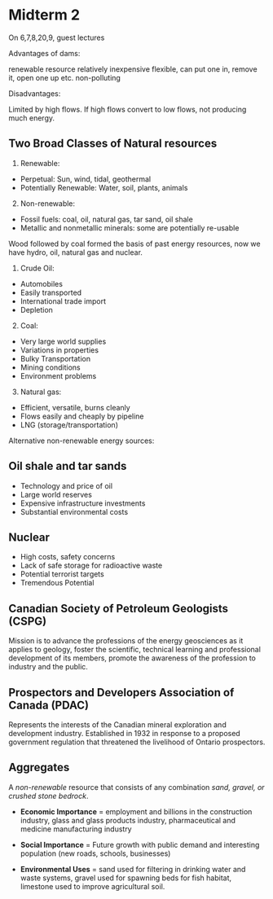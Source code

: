 # Midterm 2

On 6,7,8,20,9, guest lectures

Advantages of dams:

renewable resource
relatively inexpensive
flexible, can put one in, remove it,
open one up etc.
non-polluting


Disadvantages:

Limited by high flows. If high flows convert to low
flows, not producing much energy.

## Two Broad Classes of Natural resources

1. Renewable:

* Perpetual: Sun, wind, tidal, geothermal
* Potentially Renewable: Water, soil, plants, animals

2. Non-renewable:

* Fossil fuels: coal, oil, natural gas, tar sand, oil shale
* Metallic and nonmetallic minerals: some are potentially re-usable

Wood followed by coal formed the basis of past energy resources, now we have hydro, oil, natural gas and nuclear.

1. Crude Oil:

* Automobiles
* Easily transported
* International trade import
* Depletion

2. Coal:

* Very large world supplies
* Variations in properties
* Bulky Transportation
* Mining conditions
* Environment problems

3. Natural gas:

* Efficient, versatile, burns cleanly
* Flows easily and cheaply by pipeline
* LNG (storage/transportation)

Alternative non-renewable energy sources:

## Oil shale and tar sands

* Technology and price of oil
* Large world reserves
* Expensive infrastructure investments
* Substantial environmental costs

## Nuclear

* High costs, safety concerns
* Lack of safe storage for radioactive waste
* Potential terrorist targets
* Tremendous Potential

## Canadian Society of Petroleum Geologists (CSPG)

Mission is to advance the professions of the energy geosciences as it applies to geology, foster the scientific, technical learning and professional development of its members, promote the awareness of the profession to industry and the public.

## Prospectors and Developers Association of Canada (PDAC)

Represents the interests of the Canadian mineral exploration and development industry. Established in 1932 in response to a proposed government regulation that threatened the livelihood of Ontario prospectors.

## Aggregates

A *non-renewable* resource that consists of any combination *sand, gravel, or crushed stone bedrock*.

* **Economic Importance** = employment and billions in the construction industry, glass and glass products industry, pharmaceutical and medicine manufacturing industry

* **Social Importance** = Future growth with public demand and interesting population (new roads, schools, businesses)

* **Environmental Uses** = sand used for filtering in drinking water and waste systems, gravel used for spawning beds for fish habitat, limestone used to improve agricultural soil.
